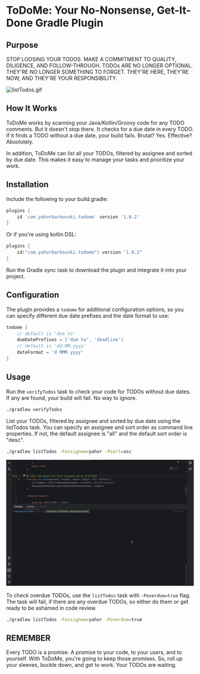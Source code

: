 # ToDoMe: Your No-Nonsense, Get-It-Done Gradle Plugin
## Purpose

STOP LOOSING YOUR TODOS. MAKE A COMMITMENT TO QUALITY, DILIGENCE, AND FOLLOW-THROUGH. TODOs ARE NO LONGER OPTIONAL. THEY'RE NO LONGER SOMETHING TO FORGET. THEY'RE HERE, THEY'RE NOW, AND THEY'RE YOUR RESPONSIBILITY.

![listTodos.gif](img/verifyTodos.gif)

## How It Works

ToDoMe works by scanning your Java/Kotlin/Groovy code for any TODO comments. But it doesn't stop there. It checks for a due date in every TODO. If it finds a TODO without a due date, your build fails. Brutal? Yes. Effective? Absolutely.

In addition, ToDoMe can list all your TODOs, filtered by assignee and sorted by due date. This makes it easy to manage your tasks and prioritize your work.

## Installation
Include the following to your build.gradle:
```groovy
plugins {
    id 'com.yahorbarkouski.todome' version '1.0.2'
}
```
Or if you're using kotlin DSL:
```kotlin
plugins {
    id("com.yahorbarkouski.todome") version "1.0.2"
}
```

Run the Gradle sync task to download the plugin and integrate it into your project.

## Configuration

The plugin provides a `todome` for additional configuration options, so you can specify different due date prefixes and the date format to use:

```groovy
todome {
    // default is 'due to'
    dueDatePrefixes = ['due to', 'deadline']
    // default is 'dd.MM.yyyy'
    dateFormat = 'd MMM yyyy'
}
```

## Usage
Run the `verifyTodos` task to check your code for TODOs without due dates. If any are found, your build will fail. No way to ignore.
```bash
./gradlew verifyTodos
```

List your TODOs, filtered by assignee and sorted by due date using the listTodos task. You can specify an assignee and sort order as command line properties. If not, the default assignee is "all" and the default sort order is "desc".
```bash
./gradlew listTodos -Passignee=yahor -Psort=asc
```
![listTodos.gif](img/listTodos.gif)

To check overdue TODOs, use the `listTodos` task with `-Poverdue=true` flag. The task will fail, if there are any overdue TODOs, so either do them or get ready to be ashamed in code review.
```bash
./gradlew listTodos -Passignee=yahor -Poverdue=true
```

## REMEMBER

Every TODO is a promise. A promise to your code, to your users, and to yourself. With ToDoMe, you're going to keep those promises. So, roll up your sleeves, buckle down, and get to work. Your TODOs are waiting.